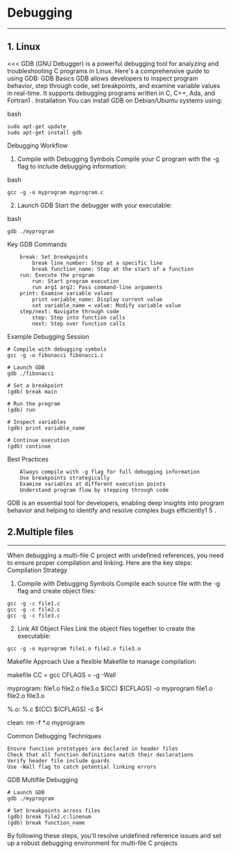 # Debugging

---

## 1. Linux
<<<
GDB (GNU Debugger) is a powerful debugging tool for analyzing and troubleshooting C programs in Linux. Here's a comprehensive guide to using GDB:
GDB Basics
GDB allows developers to inspect program behavior, step through code, set breakpoints, and examine variable values in real-time. It supports debugging programs written in C, C++, Ada, and Fortran1
.
Installation
You can install GDB on Debian/Ubuntu systems using:

bash
```
sudo apt-get update
sudo apt-get install gdb
```
Debugging Workflow
1. Compile with Debugging Symbols
Compile your C program with the -g flag to include debugging information:

bash
```
gcc -g -o myprogram myprogram.c 
```

2. Launch GDB
Start the debugger with your executable:

bash
```
gdb ./myprogram
```
Key GDB Commands
```
    break: Set breakpoints
        break line_number: Stop at a specific line
        break function_name: Stop at the start of a function
    run: Execute the program
        run: Start program execution
        run arg1 arg2: Pass command-line arguments
    print: Examine variable values
        print variable_name: Display current value
        set variable_name = value: Modify variable value
    step/next: Navigate through code
        step: Step into function calls
        next: Step over function calls
```
Example Debugging Session
```
# Compile with debugging symbols
gcc -g -o fibonacci fibonacci.c

# Launch GDB
gdb ./fibonacci

# Set a breakpoint
(gdb) break main

# Run the program
(gdb) run

# Inspect variables
(gdb) print variable_name

# Continue execution
(gdb) continue
```
Best Practices
```
    Always compile with -g flag for full debugging information
    Use breakpoints strategically
    Examine variables at different execution points
    Understand program flow by stepping through code
```
GDB is an essential tool for developers, enabling deep insights into program behavior and helping to identify and resolve complex bugs efficiently1
5
.



## 2.Multiple files
---
When debugging a multi-file C project with undefined references, you need to ensure proper compilation and linking. Here are the key steps:
Compilation Strategy
1. Compile with Debugging Symbols
Compile each source file with the -g flag and create object files:

```
gcc -g -c file1.c
gcc -g -c file2.c
gcc -g -c file3.c
```
2. Link All Object Files
Link the object files together to create the executable:

```
gcc -g -o myprogram file1.o file2.o file3.o
```
Makefile Approach
Use a flexible Makefile to manage compilation:

makefile
CC = gcc
CFLAGS = -g -Wall

myprogram: file1.o file2.o file3.o
    $(CC) $(CFLAGS) -o myprogram file1.o file2.o file3.o

%.o: %.c
    $(CC) $(CFLAGS) -c $<

clean:
    rm -f *.o myprogram

Common Debugging Techniques

    Ensure function prototypes are declared in header files
    Check that all function definitions match their declarations
    Verify header file include guards
    Use -Wall flag to catch potential linking errors

GDB Multifile Debugging

```
# Launch GDB
gdb ./myprogram

# Set breakpoints across files
(gdb) break file2.c:linenum
(gdb) break function_name
```
By following these steps, you'll resolve undefined reference issues and set up a robust debugging environment for multi-file C projects
